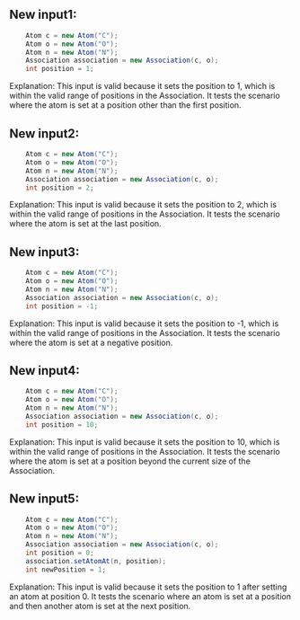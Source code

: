 ## New input1:
```java
    Atom c = new Atom("C");
    Atom o = new Atom("O");
    Atom n = new Atom("N");
    Association association = new Association(c, o);
    int position = 1;
```
Explanation: This input is valid because it sets the position to 1, which is within the valid range of positions in the Association. It tests the scenario where the atom is set at a position other than the first position.

## New input2:
```java
    Atom c = new Atom("C");
    Atom o = new Atom("O");
    Atom n = new Atom("N");
    Association association = new Association(c, o);
    int position = 2;
```
Explanation: This input is valid because it sets the position to 2, which is within the valid range of positions in the Association. It tests the scenario where the atom is set at the last position.

## New input3:
```java
    Atom c = new Atom("C");
    Atom o = new Atom("O");
    Atom n = new Atom("N");
    Association association = new Association(c, o);
    int position = -1;
```
Explanation: This input is valid because it sets the position to -1, which is within the valid range of positions in the Association. It tests the scenario where the atom is set at a negative position.

## New input4:
```java
    Atom c = new Atom("C");
    Atom o = new Atom("O");
    Atom n = new Atom("N");
    Association association = new Association(c, o);
    int position = 10;
```
Explanation: This input is valid because it sets the position to 10, which is within the valid range of positions in the Association. It tests the scenario where the atom is set at a position beyond the current size of the Association.

## New input5:
```java
    Atom c = new Atom("C");
    Atom o = new Atom("O");
    Atom n = new Atom("N");
    Association association = new Association(c, o);
    int position = 0;
    association.setAtomAt(n, position);
    int newPosition = 1;
```
Explanation: This input is valid because it sets the position to 1 after setting an atom at position 0. It tests the scenario where an atom is set at a position and then another atom is set at the next position.